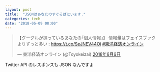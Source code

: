 ```yaml
---
layout: post
title:  "JSONはあなたのすぐそばにいます."
categories: tech
date: "2018-06-09 00:00"
---
```


<blockquote class="twitter-tweet" data-lang="ja"><p lang="ja" dir="ltr">【グーグルが握っているあなたの｢個人情報｣】 情報量はフェイスブックよりずっと多い : <a href="https://t.co/SeJNEV44Oi">https://t.co/SeJNEV44Oi</a> <a href="https://twitter.com/hashtag/%E6%9D%B1%E6%B4%8B%E7%B5%8C%E6%B8%88%E3%82%AA%E3%83%B3%E3%83%A9%E3%82%A4%E3%83%B3?src=hash&amp;ref_src=twsrc%5Etfw">#東洋経済オンライン</a></p>&mdash; 東洋経済オンライン (@Toyokeizai) <a href="https://twitter.com/Toyokeizai/status/1004241913854156801?ref_src=twsrc%5Etfw">2018年6月6日</a></blockquote>
<script async src="https://platform.twitter.com/widgets.js" charset="utf-8"></script>

Twitter API のレスポンスも JSON なんですよ

